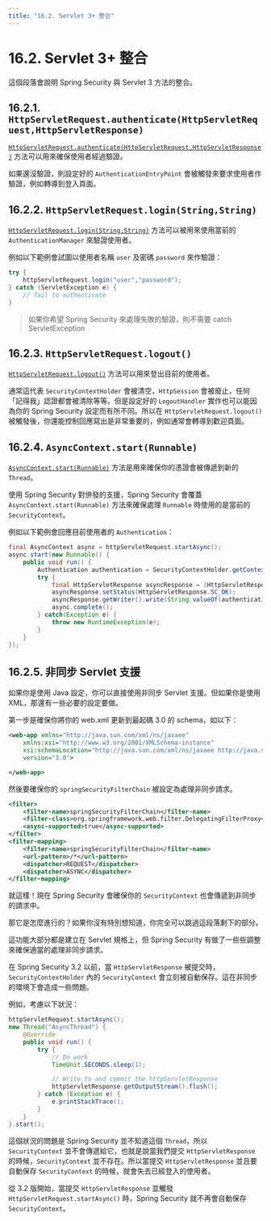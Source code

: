 ```yaml
---
title: "16.2. Servlet 3+ 整合"
---
```


# 16.2. Servlet 3+ 整合

這個段落會說明 Spring Security 與 Servlet 3 方法的整合。

## 16.2.1. `HttpServletRequest.authenticate(HttpServletRequest,HttpServletResponse)`

[`HttpServletRequest.authenticate(HttpServletRequest,HttpServletResponse)`](https://docs.oracle.com/javaee/6/api/javax/servlet/http/HttpServletRequest.html#authenticate%28javax.servlet.http.HttpServletResponse%29) 方法可以用來確保使用者經過驗證。

如果還沒驗證，則設定好的 `AuthenticationEntryPoint` 會被觸發來要求使用者作驗證，例如轉導到登入頁面。

## 16.2.2. `HttpServletRequest.login(String,String)`

[`HttpServletRequest.login(String,String)`](https://docs.oracle.com/javaee/6/api/javax/servlet/http/HttpServletRequest.html#login%28java.lang.String,%20java.lang.String%29) 方法可以被用來使用當前的 `AuthenticationManager` 來驗證使用者。

例如以下範例會試圖以使用者名稱 `user` 及密碼 `password` 來作驗證：

```java
try {
    httpServletRequest.login("user","password");
} catch (ServletException e) {
    // fail to authenticate
}
```

> 如果你希望 Spring Security 來處理失敗的驗證，則不需要 catch ServletException

## 16.2.3. `HttpServletRequest.logout()`

[`HttpServletRequest.logout()`](https://docs.oracle.com/javaee/6/api/javax/servlet/http/HttpServletRequest.html#logout%28%29) 方法可以用來登出目前的使用者。

通常這代表 `SecurityContextHolder` 會被清空，`HttpSession` 會被廢止，任何「記得我」認證都會被清除等等。但是設定好的 `LogoutHandler` 實作也可以能因為你的 Spring Security 設定而有所不同。所以在 `HttpServletRequest.logout()` 被觸發後，你還能控制回應寫出是非常重要的，例如通常會轉導到歡迎頁面。

## 16.2.4. `AsyncContext.start(Runnable)`

[`AsyncContext.start(Runnable)`](https://docs.oracle.com/javaee/6/api/javax/servlet/AsyncContext.html#start%28java.lang.Runnable%29) 方法是用來確保你的憑證會被傳遞到新的 `Thread`。

使用 Spring Security 對併發的支援，Spring Security 會覆蓋 `AsyncContext.start(Runnable)` 方法來確保處理 `Runnable` 時使用的是當前的 `SecurityContext`。

例如以下範例會回應目前使用者的 `Authentication`：

```java
final AsyncContext async = httpServletRequest.startAsync();
async.start(new Runnable() {
	public void run() {
		Authentication authentication = SecurityContextHolder.getContext().getAuthentication();
		try {
			final HttpServletResponse asyncResponse = (HttpServletResponse) async.getResponse();
			asyncResponse.setStatus(HttpServletResponse.SC_OK);
			asyncResponse.getWriter().write(String.valueOf(authentication));
			async.complete();
		} catch(Exception e) {
			throw new RuntimeException(e);
		}
	}
});
```

## 16.2.5. 非同步 Servlet 支援

如果你是使用 Java 設定，你可以直接使用非同步 Servlet 支援。但如果你是使用 XML，那還有一些必要的設定要做。

第一步是確保你將你的 web.xml 更新到最起碼 3.0 的 schema，如以下：

```xml
<web-app xmlns="http://java.sun.com/xml/ns/javaee"
    xmlns:xsi="http://www.w3.org/2001/XMLSchema-instance"
    xsi:schemaLocation="http://java.sun.com/xml/ns/javaee http://java.sun.com/xml/ns/javaee/web-app_3_0.xsd"
    version="3.0">

</web-app>
```

然後要確保你的 `springSecurityFilterChain` 被設定為處理非同步請求。

```xml
<filter>
    <filter-name>springSecurityFilterChain</filter-name>
    <filter-class>org.springframework.web.filter.DelegatingFilterProxy</filter-class>
    <async-supported>true</async-supported>
</filter>
<filter-mapping>
    <filter-name>springSecurityFilterChain</filter-name>
    <url-pattern>/*</url-pattern>
    <dispatcher>REQUEST</dispatcher>
    <dispatcher>ASYNC</dispatcher>
</filter-mapping>
```

就這樣！現在 Spring Security 會確保你的 `SecurityContext` 也會傳遞到非同步的請求中。

那它是怎麼進行的？如果你沒有特別想知道，你完全可以跳過這段落剩下的部分。

這功能大部分都是建立在 Servlet 規格上，但 Spring Security 有做了一些些調整來確保適當的處理非同步請求。

在 Spring Security 3.2 以前，當 `HttpServletResponse` 被提交時，`SecurityContextHolder` 內的 `SecurityContext` 會立刻被自動保存。這在非同步的環境下會造成一些問題。

例如，考慮以下狀況：

```java
httpServletRequest.startAsync();
new Thread("AsyncThread") {
	@Override
	public void run() {
		try {
			// Do work
			TimeUnit.SECONDS.sleep(1);

			// Write to and commit the httpServletResponse
			httpServletResponse.getOutputStream().flush();
		} catch (Exception e) {
			e.printStackTrace();
		}
	}
}.start();
```

這個狀況的問題是 Spring Security 並不知道這個 `Thread`，所以 `SecurityContext` 並不會傳遞給它，也就是說當我們提交 `HttpServletResponse` 的時候，`SecurityContext` 並不存在。所以當提交 `HttpServletResponse` 並且要自動保存 `SecurityContext` 的時候，就會失去已經登入的使用者。

從 3.2 版開始，當提交 `HttpServletResponse` 並觸發 `HttpServletRequest.startAsync()` 時，Spring Security 就不再會自動保存 `SecurityContext`。